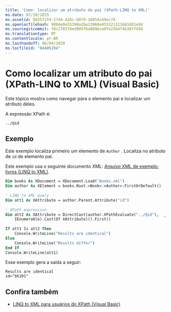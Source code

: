 ```yaml
---
title: 'Como: localizar um atributo do pai (XPath-LINQ to XML)'
ms.date: 07/20/2015
ms.assetid: 9d2572fd-27d4-426c-b079-16854cb9ec7d
ms.openlocfilehash: 98b6e0e55390a2be13968e455321311661d81e84
ms.sourcegitcommit: f8c270376ed905f6a8896ce0fe25b4f4b38ff498
ms.translationtype: MT
ms.contentlocale: pt-BR
ms.lasthandoff: 06/04/2020
ms.locfileid: "84405294"
---
```

# <a name="how-to-find-an-attribute-of-the-parent-xpath-linq-to-xml-visual-basic"></a>Como localizar um atributo do pai (XPath-LINQ to XML) (Visual Basic)
Este tópico mostra como navegar para o elemento pai e localizar um atributo deles.  
  
 A expressão XPath é:  
  
 `../@id`  
  
## <a name="example"></a>Exemplo  
 Este exemplo localiza primeiro um elemento de `Author` . Localiza no atributo de `id` de elemento pai.  
  
 Este exemplo usa o seguinte documento XML: [Arquivo XML de exemplo: livros (LINQ to XML)](sample-xml-file-books-linq-to-xml.md).  
  
```vb  
Dim books As XDocument = XDocument.Load("Books.xml")  
Dim author As XElement = books.Root.<Book>.<Author>.FirstOrDefault()  
  
' LINQ to XML query  
Dim att1 As XAttribute = author.Parent.Attribute("id")  
  
' XPath expression  
Dim att2 As XAttribute = DirectCast(author.XPathEvaluate("../@id"),  _  
    IEnumerable).Cast(Of XAttribute)().First()  
  
If att1 Is att2 Then  
    Console.WriteLine("Results are identical")  
Else  
    Console.WriteLine("Results differ")  
End If  
Console.WriteLine(att1)  
```  
  
 Esse exemplo gera a saída a seguir:  
  
```console  
Results are identical  
id="bk101"  
```  
  
## <a name="see-also"></a>Confira também

- [LINQ to XML para usuários do XPath (Visual Basic)](linq-to-xml-for-xpath-users.md)
